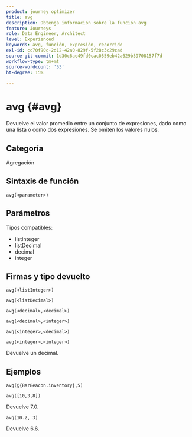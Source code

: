 ```yaml
---
product: journey optimizer
title: avg
description: Obtenga información sobre la función avg
feature: Journeys
role: Data Engineer, Architect
level: Experienced
keywords: avg, función, expresión, recorrido
exl-id: cc70f90c-2d12-42a0-829f-5f28c3c29cad
source-git-commit: 1d30c6ae49fd0cac0559eb42a629b59708157f7d
workflow-type: tm+mt
source-wordcount: '53'
ht-degree: 15%

---
```


# avg {#avg}

Devuelve el valor promedio entre un conjunto de expresiones, dado como una lista o como dos expresiones. Se omiten los valores nulos.


## Categoría

Agregación

## Sintaxis de función

`avg(<parameter>)`

## Parámetros

Tipos compatibles:

* listInteger
* listDecimal
* decimal
* integer

## Firmas y tipo devuelto

`avg(<listInteger>)`

`avg(<listDecimal>)`

`avg(<decimal>,<decimal>)`

`avg(<decimal>,<integer>)`

`avg(<integer>,<decimal>)`

`avg(<integer>,<integer>)`

Devuelve un decimal.

## Ejemplos

`avg(@{BarBeacon.inventory},5)`

`avg([10,3,8])`

Devuelve 7.0.

`avg(10.2, 3)`

Devuelve 6.6.
